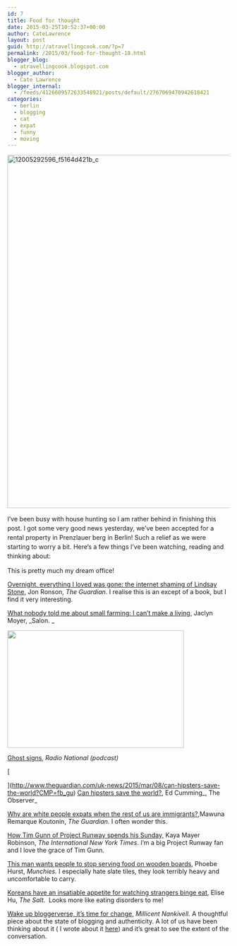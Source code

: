 ```yaml
---
id: 7
title: Food for thought
date: 2015-03-25T10:52:37+00:00
author: CateLawrence
layout: post
guid: http://atravellingcook.com/?p=7
permalink: /2015/03/food-for-thought-18.html
blogger_blog:
  - atravellingcook.blogspot.com
blogger_author:
  - Cate Lawrence
blogger_internal:
  - /feeds/4126609572633548921/posts/default/2767069470942618421
categories:
  - berlin
  - blogging
  - cat
  - expat
  - funny
  - moving
---
```

[<img class="alignnone size-full wp-image-582" src="atc-migrate/2014/01/12005292596_f5164d421b_c.jpg" alt="12005292596_f5164d421b_c" width="598" height="800" />](atc-migrate/2014/01/12005292596_f5164d421b_c.jpg)

<span style="line-height: 1.5;">I&#8217;ve been busy with house hunting so I am rather behind in finishing this post. I got some very good news yesterday, we&#8217;ve been accepted for a rental property in Prenzlauer berg in Berlin! Such a relief as we were starting to worry a bit. Here&#8217;s a few things I&#8217;ve been watching, reading and thinking about:



This is pretty much my dream office!



[Overnight, everything I loved was gone: the internet shaming of Lindsay Stone,](http://www.theguardian.com/technology/2015/feb/21/internet-shaming-lindsey-stone-jon-ronson?CMP=soc_567) Jon Ronson, _The Guardian_. I realise this is an except of a book, but I find it very interesting.

[What nobody told me about small farming: I can&#8217;t make a living](http://www.salon.com/2015/02/10/what_nobody_told_me_about_small_farming_i_cant_make_a_living/), Jaclyn Moyer, _Salon. _


  <a  href="http://2.bp.blogspot.com/-VoH4V4RWGz4/VPLwY_mfc6I/AAAAAAAAKvc/cTvrGLfFarQ/s1600/6160974-3x2-340x227.jpg"><img src="http://2.bp.blogspot.com/-VoH4V4RWGz4/VPLwY_mfc6I/AAAAAAAAKvc/cTvrGLfFarQ/s1600/6160974-3x2-340x227.jpg" alt="" width="400" height="266" border="0" /></a>


[Ghost signs](http://www.abc.net.au/radionational/programs/blueprintforliving/ghost-signs/6139808), _Radio National (podcast)_
  
[
  
](http://www.theguardian.com/uk-news/2015/mar/08/can-hipsters-save-the-world?CMP=fb_gu) [Can hipsters save the world?](http://www.theguardian.com/uk-news/2015/mar/08/can-hipsters-save-the-world?CMP=fb_gu), Ed Cumming_, The Observer_

[Why are white people expats when the rest of us are immigrants?](http://www.theguardian.com/global-development-professionals-network/2015/mar/13/white-people-expats-immigrants-migration),Mawuna Remarque Koutonin, _The Guardian._ I often wonder this.

[How Tim Gunn of Project Runway spends his Sunday,](http://www.nytimes.com/2015/03/22/nyregion/how-tim-gunn-of-project-runway-spends-his-sunday.html?&_r=0) Kaya Mayer Robinson, _The International New York Times_. I&#8217;m a big Project Runway fan and I love the grace of Tim Gunn.

[This man wants people to stop serving food on wooden boards](http://munchies.vice.com/articles/this-man-wants-people-to-stop-serving-food-on-wooden-boards), Phoebe Hurst, _Munchies._ I especially hate slate tiles, they look terribly heavy and uncomfortable to carry.

[Koreans have an insatiable appetite for watching strangers binge eat](http://www.npr.org/blogs/thesalt/2015/03/24/392430233/koreans-have-an-insatiable-appetite-for-watching-strangers-binge-eat?utm_source=facebook.com&utm_medium=social&utm_campaign=npr&utm_term=nprnews&utm_content=20150324), Elise Hu, _The Salt_.  Looks more like eating disorders to me!

[Wake up bloggerverse, it&#8217;s time for change](http://www.millicentnankivell.com/03/wake-up-bloggerverse-time-for-change/), _Millicent Nankivell._ A thoughtful piece about the state of blogging and authenticity. A lot of us have been thinking about it ( I wrote about it [here](http://atravellingcook.com/2015/03/the-integrity-of-blogging-in-the-time-of-the-super-blogger.html)) and it&#8217;s great to see the extent of the conversation.